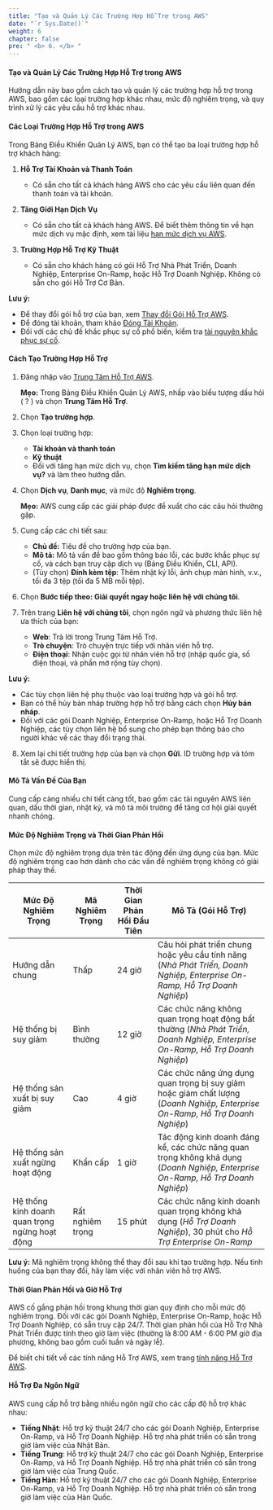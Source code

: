 ```yaml
---
title: "Tạo và Quản Lý Các Trường Hợp Hỗ Trợ trong AWS"
date: "`r Sys.Date()`"
weight: 6
chapter: false
pre: " <b> 6. </b> "
---
```


#### Tạo và Quản Lý Các Trường Hợp Hỗ Trợ trong AWS

Hướng dẫn này bao gồm cách tạo và quản lý các trường hợp hỗ trợ trong AWS, bao gồm các loại trường hợp khác nhau, mức độ nghiêm trọng, và quy trình xử lý các yêu cầu hỗ trợ khác nhau.

#### Các Loại Trường Hợp Hỗ Trợ trong AWS

Trong Bảng Điều Khiển Quản Lý AWS, bạn có thể tạo ba loại trường hợp hỗ trợ khách hàng:

1. **Hỗ Trợ Tài Khoản và Thanh Toán**
   - Có sẵn cho tất cả khách hàng AWS cho các yêu cầu liên quan đến thanh toán và tài khoản.

2. **Tăng Giới Hạn Dịch Vụ**
   - Có sẵn cho tất cả khách hàng AWS. Để biết thêm thông tin về hạn mức dịch vụ mặc định, xem tài liệu [hạn mức dịch vụ AWS](https://docs.aws.amazon.com/general/latest/gr/aws_service_limits.html).

3. **Trường Hợp Hỗ Trợ Kỹ Thuật**
   - Có sẵn cho khách hàng có gói Hỗ Trợ Nhà Phát Triển, Doanh Nghiệp, Enterprise On-Ramp, hoặc Hỗ Trợ Doanh Nghiệp. Không có sẵn cho gói Hỗ Trợ Cơ Bản.

**Lưu ý:**
- Để thay đổi gói hỗ trợ của bạn, xem [Thay đổi Gói Hỗ Trợ AWS](https://docs.aws.amazon.com/premiumsupport/latest/user/change-support-plan.html).
- Để đóng tài khoản, tham khảo [Đóng Tài Khoản](https://docs.aws.amazon.com/awsaccountbilling/latest/aboutv2/close-account.html).
- Đối với các chủ đề khắc phục sự cố phổ biến, kiểm tra [tài nguyên khắc phục sự cố](https://aws.amazon.com/premiumsupport/knowledge-center/).

#### Cách Tạo Trường Hợp Hỗ Trợ

1. Đăng nhập vào [Trung Tâm Hỗ Trợ AWS](https://console.aws.amazon.com/support/home#/).

   **Mẹo:** Trong Bảng Điều Khiển Quản Lý AWS, nhấp vào biểu tượng dấu hỏi ( ? ) và chọn **Trung Tâm Hỗ Trợ**.

2. Chọn **Tạo trường hợp**.

3. Chọn loại trường hợp:
   - **Tài khoản và thanh toán**
   - **Kỹ thuật**
   - Đối với tăng hạn mức dịch vụ, chọn **Tìm kiếm tăng hạn mức dịch vụ?** và làm theo hướng dẫn.

4. Chọn **Dịch vụ**, **Danh mục**, và mức độ **Nghiêm trọng**.

   **Mẹo:** AWS cung cấp các giải pháp được đề xuất cho các câu hỏi thường gặp.

5. Cung cấp các chi tiết sau:
   - **Chủ đề:** Tiêu đề cho trường hợp của bạn.
   - **Mô tả:** Mô tả vấn đề bao gồm thông báo lỗi, các bước khắc phục sự cố, và cách bạn truy cập dịch vụ (Bảng Điều Khiển, CLI, API).
   - (Tùy chọn) **Đính kèm tệp**: Thêm nhật ký lỗi, ảnh chụp màn hình, v.v., tối đa 3 tệp (tối đa 5 MB mỗi tệp).

6. Chọn **Bước tiếp theo: Giải quyết ngay hoặc liên hệ với chúng tôi**.

7. Trên trang **Liên hệ với chúng tôi**, chọn ngôn ngữ và phương thức liên hệ ưa thích của bạn:
   - **Web**: Trả lời trong Trung Tâm Hỗ Trợ.
   - **Trò chuyện**: Trò chuyện trực tiếp với nhân viên hỗ trợ.
   - **Điện thoại**: Nhận cuộc gọi từ nhân viên hỗ trợ (nhập quốc gia, số điện thoại, và phần mở rộng tùy chọn).

**Lưu ý:**
- Các tùy chọn liên hệ phụ thuộc vào loại trường hợp và gói hỗ trợ.
- Bạn có thể hủy bản nháp trường hợp hỗ trợ bằng cách chọn **Hủy bản nháp**.
- Đối với các gói Doanh Nghiệp, Enterprise On-Ramp, hoặc Hỗ Trợ Doanh Nghiệp, các tùy chọn liên hệ bổ sung cho phép bạn thông báo cho người khác về các thay đổi trạng thái.

8. Xem lại chi tiết trường hợp của bạn và chọn **Gửi**. ID trường hợp và tóm tắt sẽ được hiển thị.

#### Mô Tả Vấn Đề Của Bạn

Cung cấp càng nhiều chi tiết càng tốt, bao gồm các tài nguyên AWS liên quan, dấu thời gian, nhật ký, và mô tả môi trường để tăng cơ hội giải quyết nhanh chóng.

#### Mức Độ Nghiêm Trọng và Thời Gian Phản Hồi

Chọn mức độ nghiêm trọng dựa trên tác động đến ứng dụng của bạn. Mức độ nghiêm trọng cao hơn dành cho các vấn đề nghiêm trọng không có giải pháp thay thế.

| Mức Độ Nghiêm Trọng                | Mã Nghiêm Trọng | Thời Gian Phản Hồi Đầu Tiên | Mô Tả (Gói Hỗ Trợ)                                                                                                                                             |
|------------------------------------|-----------------|-----------------------------|----------------------------------------------------------------------------------------------------------------------------------------------------------------|
| Hướng dẫn chung                    | Thấp            | 24 giờ                      | Câu hỏi phát triển chung hoặc yêu cầu tính năng (*Nhà Phát Triển, Doanh Nghiệp, Enterprise On-Ramp, Hỗ Trợ Doanh Nghiệp*)                                     |
| Hệ thống bị suy giảm               | Bình thường     | 12 giờ                      | Các chức năng không quan trọng hoạt động bất thường (*Nhà Phát Triển, Doanh Nghiệp, Enterprise On-Ramp, Hỗ Trợ Doanh Nghiệp*)                                  |
| Hệ thống sản xuất bị suy giảm      | Cao             | 4 giờ                       | Các chức năng ứng dụng quan trọng bị suy giảm hoặc giảm chất lượng (*Doanh Nghiệp, Enterprise On-Ramp, Hỗ Trợ Doanh Nghiệp*)                                    |
| Hệ thống sản xuất ngừng hoạt động  | Khẩn cấp        | 1 giờ                       | Tác động kinh doanh đáng kể, các chức năng quan trọng không khả dụng (*Doanh Nghiệp, Enterprise On-Ramp, Hỗ Trợ Doanh Nghiệp*)                                 |
| Hệ thống kinh doanh quan trọng ngừng hoạt động | Rất nghiêm trọng | 15 phút                     | Các chức năng kinh doanh quan trọng không khả dụng (*Hỗ Trợ Doanh Nghiệp*), 30 phút cho *Hỗ Trợ Enterprise On-Ramp*                                            |

**Lưu ý:** Mã nghiêm trọng không thể thay đổi sau khi tạo trường hợp. Nếu tình huống của bạn thay đổi, hãy làm việc với nhân viên hỗ trợ AWS.

#### Thời Gian Phản Hồi và Giờ Hỗ Trợ

AWS cố gắng phản hồi trong khung thời gian quy định cho mỗi mức độ nghiêm trọng. Đối với các gói Doanh Nghiệp, Enterprise On-Ramp, hoặc Hỗ Trợ Doanh Nghiệp, có sẵn truy cập 24/7. Thời gian phản hồi của Hỗ Trợ Nhà Phát Triển được tính theo giờ làm việc (thường là 8:00 AM - 6:00 PM giờ địa phương, không bao gồm cuối tuần và ngày lễ).

Để biết chi tiết về các tính năng Hỗ Trợ AWS, xem trang [tính năng Hỗ Trợ AWS](https://aws.amazon.com/premiumsupport/features/).

#### Hỗ Trợ Đa Ngôn Ngữ

AWS cung cấp hỗ trợ bằng nhiều ngôn ngữ cho các cấp độ hỗ trợ khác nhau:

- **Tiếng Nhật**: Hỗ trợ kỹ thuật 24/7 cho các gói Doanh Nghiệp, Enterprise On-Ramp, và Hỗ Trợ Doanh Nghiệp. Hỗ trợ nhà phát triển có sẵn trong giờ làm việc của Nhật Bản.
- **Tiếng Trung**: Hỗ trợ kỹ thuật 24/7 cho các gói Doanh Nghiệp, Enterprise On-Ramp, và Hỗ Trợ Doanh Nghiệp. Hỗ trợ nhà phát triển có sẵn trong giờ làm việc của Trung Quốc.
- **Tiếng Hàn**: Hỗ trợ kỹ thuật 24/7 cho các gói Doanh Nghiệp, Enterprise On-Ramp, và Hỗ Trợ Doanh Nghiệp. Hỗ trợ nhà phát triển có sẵn trong giờ làm việc của Hàn Quốc. 